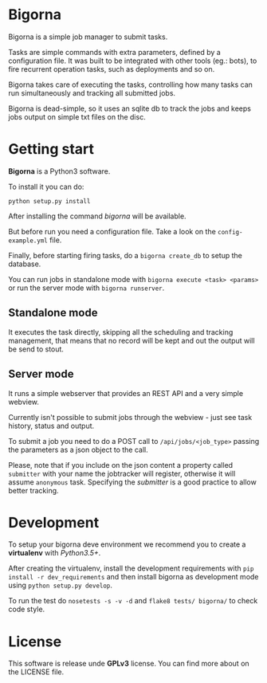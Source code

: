 # Bigorna

Bigorna is a simple job manager to submit tasks.

Tasks are simple commands with extra parameters, defined by a configuration file. It was built to
be integrated with other tools (eg.: bots), to fire recurrent operation tasks,
such as deployments and so on.

Bigorna takes care of executing the tasks, controlling how many tasks can run simultaneously
and tracking all submitted jobs.

Bigorna is dead-simple, so it uses an sqlite db to track the jobs and keeps jobs output on simple
txt files on the disc.

# Getting start

**Bigorna** is a Python3 software.

To install it you can do:

    python setup.py install

After installing the command *bigorna*  will be available.

But before run you need a configuration file. Take a look on the `config-example.yml` file.

Finally, before starting firing tasks, do a `bigorna create_db` to setup the database.

You can run jobs in standalone mode with `bigorna execute <task> <params>` or run the server mode
with `bigorna runserver`.

## Standalone mode

It executes the task directly, skipping all the scheduling and tracking management, that means
that no record will be kept and out the output will be send to stout.

## Server mode

It runs a simple webserver that provides an REST API and a very simple webview.

Currently isn't possible to submit jobs through the webview - just see task history, status and
output.

To submit a job you need to do a POST call to `/api/jobs/<job_type>` passing the parameters as
a json object to the call.

Please, note that if you include on the json content a property called `submitter` with your name
the jobtracker will register, otherwise it will assume `anonymous` task. Specifying the *submitter*
is a good practice to allow better tracking.

# Development

To setup your bigorna deve environment we recommend you to create a **virtualenv** with *Python3.5+*.

After creating the virtualenv, install the development requirements with
`pip install -r dev_requirements` and then install bigorna as development mode using
`python setup.py develop`.

To run the test do `nosetests -s -v -d` and `flake8 tests/ bigorna/` to check code style.

# License

This software is release unde **GPLv3** license. You can find more about on the LICENSE file.

